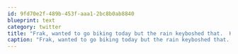 ```yaml
---
id: 9fd70e2f-489b-453f-aaa1-2bc8b0ab8840
blueprint: text
category: twitter
title: "Frak, wanted to go biking today but the rain keyboshed that.  Hmm, maybe I'll just done a crappy 'ol hoody and go for it."
caption: "Frak, wanted to go biking today but the rain keyboshed that.  Hmm, maybe I'll just done a crappy 'ol hoody and go for it."
---
```

